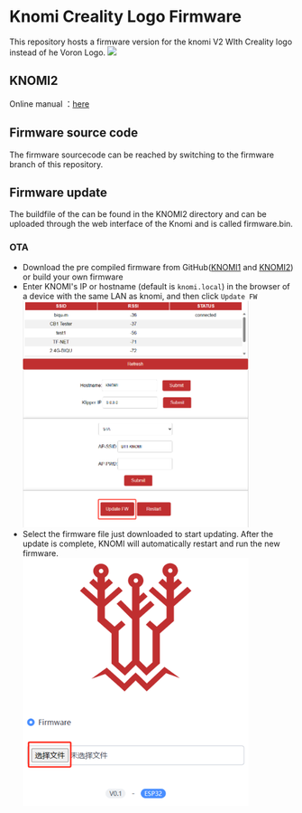 # Knomi Creality Logo Firmware
This repository hosts a firmware version for the knomi V2 WIth Creality logo instead of he Voron Logo.
<img src=Images/Dummy_13_Creality.png width="400" /><br/>


## KNOMI2
Online manual ：[here](https://bigtreetech.github.io/docs/KNOMI2.html#)




## Firmware source code
The firmware sourcecode can be reached by switching to the firmware branch of this repository.

## Firmware update
The buildfile of the can be found in the KNOMI2 directory and can be uploaded through the web interface of the Knomi and is called firmware.bin.

### OTA
* Download the pre compiled firmware from GitHub([KNOMI1](./KNOMI1/Firmware/knomi1_firmware.bin) and [KNOMI2](./KNOMI2/Firmware/knomi2_firmware.bin)) or build your own firmware
* Enter KNOMI's IP or hostname (default is `knomi.local`) in the browser of a device with the same LAN as knomi, and then click `Update FW`<br/>
<img src=Images/ota_1.png width="400" /><br/>
* Select the firmware file just downloaded to start updating. After the update is complete, KNOMI will automatically restart and run the new firmware.<br/>
<img src=Images/ota_2.png width="400" /><br/>

